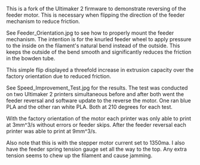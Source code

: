 This is a fork of the Ultimaker 2 firmware to demonstrate reversing of the 
feeder motor. This is necessary when flipping the direction of the
feeder mechanism to reduce friction.

See Feeder_Orientation.jpg to see how to properly mount the feeder mechanism.
The intention is for the knurled feeder wheel to apply pressure to the 
inside on the filament's natural bend instead of the outside. This keeps
the outside of the bend smooth and significantly reduces the friction
in the bowden tube.

This simple flip displayed a threefold increase in extrusion capacity
over the factory orientation due to reduced friction. 

See Speed_Improvement_Test.jpg for the results. The test was conducted on
two Ultimaker 2 printers simultaneous before and after both went the 
feeder reversal and software update to the reverse the motor. One ran
blue PLA and the other ran white PLA. Both at 210 degrees for each test.

With the factory orientation of the motor each printer was only able to
print at 3mm^3/s without errors or feeder skips. After the feeder reversal
each printer was able to print at 9mm^3/s.

Also note that this is with the stepper motor current set to 1350ma.
I also have the feeder spring tension gauge set all the way to the top. 
Any extra tension seems to chew up the filament and cause jamming.